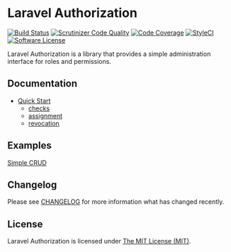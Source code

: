 Laravel Authorization
=====================
[![Build Status](https://travis-ci.org/eneav/laravel-authorization.svg?branch=develop)](https://travis-ci.org/eneav/laravel-authorization) [![Scrutinizer Code Quality](https://scrutinizer-ci.com/g/eneav/laravel-authorization/badges/quality-score.png?b=develop)](https://scrutinizer-ci.com/g/eneav/laravel-authorization/?branch=develop)  [![Code Coverage](https://scrutinizer-ci.com/g/eneav/laravel-authorization/badges/coverage.png?b=develop)](https://scrutinizer-ci.com/g/eneav/laravel-authorization/?branch=develop) [![StyleCI](https://styleci.io/repos/121161451/shield?branch=develop)](https://styleci.io/repos/121161451)  [![Software License](https://img.shields.io/badge/license-MIT-brightgreen.svg?style=flat-square)](LICENSE.md) 

Laravel Authorization is a library that provides a simple administration interface for roles and permissions.

## Documentation

* [Quick Start](https://github.com/eneav/laravel-authorization/wiki/Quick-Start)
    - [checks](https://github.com/eneav/laravel-authorization/wiki/Quick-Start#checks)
    - [assignment](https://github.com/eneav/laravel-authorization/wiki/Quick-Start#assignment)
    - [revocation](https://github.com/eneav/laravel-authorization/wiki/Quick-Start#revocation)

## Examples
[Simple CRUD](https://github.com/eneav/laravel-authorization-example)

## Changelog
Please see [CHANGELOG](CHANGELOG.md) for more information what has changed recently.

## License
Laravel Authorization is licensed under [The MIT License (MIT)](LICENSE.md).
